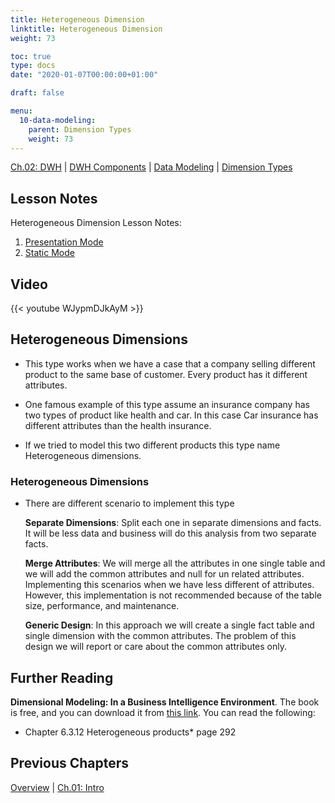 ```yaml
---
title: Heterogeneous Dimension
linktitle: Heterogeneous Dimension
weight: 73

toc: true
type: docs
date: "2020-01-07T00:00:00+01:00"

draft: false

menu:
  10-data-modeling:
    parent: Dimension Types
    weight: 73
---
```


[Ch.02: DWH](../../../../../02-dwh) | [DWH Components](../../../../03-architecture/) | [Data Modeling](../../../10-data-modeling/) | [Dimension Types](../../02-dimension-types/)

## Lesson Notes

Heterogeneous Dimension Lesson Notes:
1. [Presentation Mode](../12-heterogeneous-dimension-ps.pdf)
1. [Static Mode](../12-heterogeneous-dimension-rs.pdf)


## Video

{{< youtube WJypmDJkAyM >}}

## Heterogeneous Dimensions

-   This type works when we have a case that a company selling different
    product to the same base of customer. Every product has it different
    attributes.

-   One famous example of this type assume an insurance company has two
    types of product like health and car. In this case Car insurance has
    different attributes than the health insurance.

-   If we tried to model this two different products this type name
    Heterogeneous dimensions.

### Heterogeneous Dimensions

-   There are different scenario to implement this type

    **Separate Dimensions**: Split each one in separate dimensions and facts. It will be less
        data and business will do this analysis from two separate facts.

    **Merge Attributes**: We will merge all the attributes in one single table and we will
        add the common attributes and null for un related attributes.
        Implementing this scenarios when we have less different of
        attributes. However, this implementation is not recommended
        because of the table size, performance, and maintenance.

    **Generic Design**: In this approach we will create a single fact table and single
        dimension with the common attributes. The problem of this design
        we will report or care about the common attributes only.

## Further Reading

**Dimensional Modeling: In a Business Intelligence Environment**. The book is free, and you can download it from [this link](https://www.redbooks.ibm.com/redbooks/pdfs/sg247138.pdf). You can read the following:

- Chapter 6.3.12 Heterogeneous products* page 292

## Previous Chapters

[Overview](../../../../../../big-data-in-depth/)  | [Ch.01: Intro](../../../../../01-introduction) 

